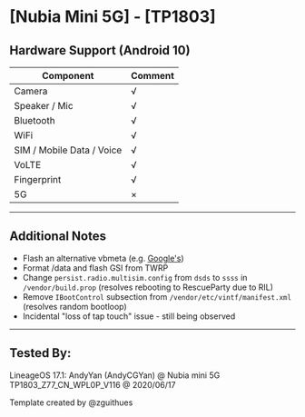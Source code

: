 # [Nubia Mini 5G] - [TP1803]

## Hardware Support (Android 10)

| Component                 |      Comment                                              |
|---------------------------|-----------------------------------------------------------|
| Camera                    | √                                                         |
| Speaker / Mic             | √                                                         |
| Bluetooth                 | √                                                         |
| WiFi                      | √                                                         |
| SIM / Mobile Data / Voice | √                                                         |
| VoLTE                     | √                                                         |
| Fingerprint               | √                                                         |
| 5G                        | ×                                                         |



***
## Additional Notes

* Flash an alternative vbmeta (e.g. [Google's](https://dl.google.com/developers/android/qt/images/gsi/vbmeta.img))
* Format /data and flash GSI from TWRP
* Change `persist.radio.multisim.config` from `dsds` to `ssss` in `/vendor/build.prop` (resolves rebooting to RescueParty due to RIL)
* Remove `IBootControl` subsection from `/vendor/etc/vintf/manifest.xml` (resolves random bootloop)
* Incidental "loss of tap touch" issue - still being observed

***


## Tested By:

LineageOS 17.1: AndyYan (AndyCGYan) @ Nubia mini 5G TP1803_Z77_CN_WPL0P_V116 @ 2020/06/17


Template created by @zguithues